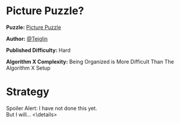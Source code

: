 # Picture Puzzle?

__Puzzle:__ [Picture Puzzle](https://www.codingame.com/training/hard/picture-puzzle)

__Author:__ [@Teiglin](https://www.codingame.com/profile/a2479be594111a93820fb21d274e6d710281544)

__Published Difficulty:__ Hard

__Algorithm X Complexity:__ Being Organized is More Difficult Than The Algorithm X Setup

# Strategy

<detials>
<summary>Spoiler Alert: I have not done this yet.</summary>
But I will...
<\details>

